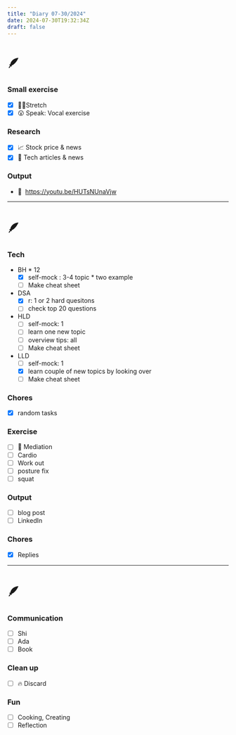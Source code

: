 ```yaml
---
title: "Diary 07-30/2024"  
date: 2024-07-30T19:32:34Z
draft: false
---
```



# 🪶

### Small exercise

- [x]  🧎‍♀️Stretch
- [x]  😮 Speak: Vocal exercise

### Research

- [x]  📈 Stock price & news
- [x]  👾 Tech articles & news

### Output

- 🎥  https://youtu.be/HUTsNUnaVjw

---

# 🪶

### Tech

- BH * 12
    - [x]  self-mock : 3-4 topic * two example
    - [ ]  Make cheat sheet
- DSA
    - [x]  r: 1 or 2 hard quesitons
    - [ ]  check top 20 questions
- HLD
    - [ ]  self-mock: 1
    - [ ]  learn one new topic
    - [ ]  overview tips: all
    - [ ]  Make cheat sheet
- LLD
    - [ ]  self-mock: 1
    - [x]  learn couple of new topics by looking over
    - [ ]  Make cheat sheet

### Chores

- [x]  random tasks

### Exercise

- [ ]  🧘 Mediation
- [ ]  Cardio
- [ ]  Work out
- [ ]  posture fix
- [ ]  squat

### Output

- [ ]  blog post
- [ ]  LinkedIn

### Chores

- [x]  Replies

---

# 🪶

### Communication

- [ ]  Shi
- [ ]  Ada
- [ ]  Book

### Clean up

- [ ]  🔥 Discard

### Fun

- [ ]  Cooking, Creating
- [ ]  Reflection